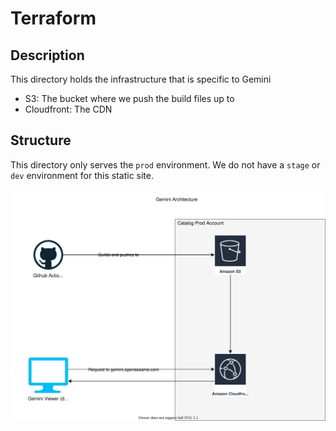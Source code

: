 # Terraform

## Description
This directory holds the infrastructure that is specific to Gemini
* S3: The bucket where we push the build files up to
* Cloudfront: The CDN

## Structure
This directory only serves the `prod` environment. We do not have a `stage` or `dev` environment for this static site.

![](/assets/infrastructure/infrastructure.svg)